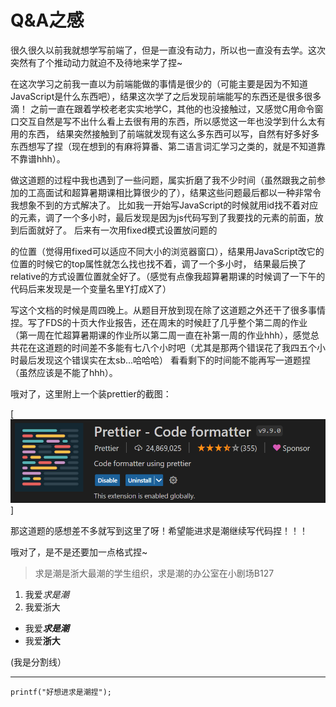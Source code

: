 # Q&A之感

很久很久以前我就想学写前端了，但是一直没有动力，所以也一直没有去学。这次突然有了个推动动力就迫不及待地来学了捏~

在这次学习之前我一直以为前端能做的事情是很少的（可能主要是因为不知道JavaScript是什么东西吧），结果这次学了之后发现前端能写的东西还是很多很多滴！
之前一直在跟着学校老老实实地学C，其他的也没接触过，又感觉C用命令窗口交互自然是写不出什么看上去很有用的东西，所以感觉这一年也没学到什么太有用的东西，
结果突然接触到了前端就发现有这么多东西可以写，自然有好多好多东西想写了捏（现在想到的有麻将算番、第二语言词汇学习之类的，就是不知道靠不靠谱hhh）。

做这道题的过程中我也遇到了一些问题，属实折磨了我不少时间（虽然跟我之前参加的工高面试和超算暑期课相比算很少的了），结果这些问题最后都以一种非常令我想象不到的方式解决了。
比如我一开始写JavaScript的时候就用id找不着对应的元素，调了一个多小时，最后发现是因为js代码写到了我要找的元素的前面，放到后面就好了。
后来有一次用fixed模式设置放问题的<div>的位置（觉得用fixed可以适应不同大小的浏览器窗口），结果用JavaScript改它的位置的时候它的top属性就怎么找也找不着，调了一个多小时，
结果最后换了relative的方式设置位置就全好了。（感觉有点像我超算暑期课的时候调了一下午的代码后来发现是一个变量名里Y打成X了）

写这个文档的时候是周四晚上。从题目开放到现在除了这道题之外还干了很多事情捏。写了FDS的十页大作业报告，还在周末的时候赶了几乎整个第二周的作业
（第一周在忙超算暑期课的作业所以第二周一直在补第一周的作业hhh），感觉总共花在这道题的时间差不多能有七八个小时吧（尤其是那两个错误花了我四五个小时最后发现这个错误实在太sb...哈哈哈）
看看剩下的时间能不能再写一道题捏（虽然应该是不能了hhh）。

哦对了，这里附上一个装prettier的截图：
  
[![prettier截图](./prettier.png "Prettier截图")]

那这道题的感想差不多就写到这里了呀！希望能进求是潮继续写代码捏！！！

哦对了，是不是还要加一点格式捏~

>求是潮是浙大最潮的学生组织，求是潮的办公室在小剧场B127
  
1. 我爱*求是潮*
1. 我爱浙大
  
- 我爱***求是潮***
- 我爱**浙大**
  
(我是分割线）
***
  
`printf("好想进求是潮捏");`
